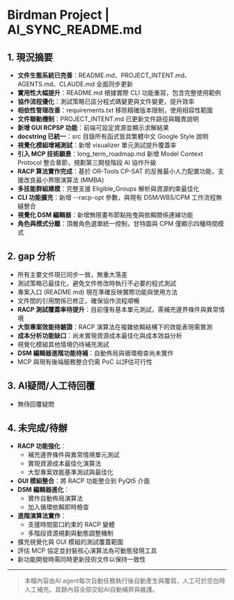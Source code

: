 <!-- 由AI自動產生/維護，記錄現況/gap/未完成任務，交辦/trace必讀。 -->

# Birdman Project | AI_SYNC_README.md

## 1. 現況摘要
- **文件生態系統已完善**：README.md、PROJECT_INTENT.md、AGENTS.md、CLAUDE.md 全面同步更新
- **實用性大幅提升**：README.md 根據實際 CLI 功能重寫，包含完整使用範例
- **協作流程優化**：測試策略已區分程式碼變更與文件變更，提升效率
- **相依性管理改善**：requirements.txt 移除精確版本限制，使用相容性範圍
- **文件聯動機制**：PROJECT_INTENT.md 已更新文件路徑與職責說明
- **新增 GUI RCPSP 功能**：前端可設定資源並顯示求解結果
- **docstring 已統一**：src 目錄所有函式皆具繁體中文 Google Style 說明
- **視覺化模組增補測試**：新增 visualizer 單元測試提升覆蓋率
- **引入 MCP 技術願景**：long_term_roadmap.md 新增 Model Context Protocol 整合章節，規劃第三開發階段 AI 協作升級
- **RACP 算法實作完成**：基於 OR-Tools CP-SAT 的反推最小人力配置功能，支援改良最小界限演算法 (MMBA)
- **多技能群組建模**：完整支援 Eligible_Groups 解析與資源約束最佳化
- **CLI 功能擴充**：新增 --racp-opt 參數，與現有 DSM/WBS/CPM 工作流程無縫整合
- **視覺化 DSM 編輯器**：新增無限畫布節點拖曳與依賴關係連線功能
- **角色與模式分離**：頂層角色選單統一控制，甘特圖與 CPM 僅顯示四種時間模式

## 2. gap 分析
- 所有主要文件現已同步一致，無重大落差
- 測試策略已最佳化，避免文件修改時執行不必要的程式測試
- 專案入口 (README.md) 現在準確反映實際功能與使用方法
- 文件間的引用關係已修正，確保協作流程順暢
- **RACP 測試覆蓋率待提升**：目前僅有基本單元測試，需補充邊界條件與異常情境
- **大型專案效能待驗證**：RACP 演算法在複雜依賴結構下的效能表現需實測
- **成本分析功能缺口**：尚未實現資源成本最佳化與成本效益分析
- 視覺化模組其他情境仍待補充測試
- **DSM 編輯器進階功能待補**：自動佈局與循環檢查尚未實作
- MCP 與現有後端服務整合仍需 PoC 以評估可行性

## 3. AI疑問/人工待回覆
- 無待回覆疑問

## 4. 未完成/待辦
- **RACP 功能強化**：
  - 補充邊界條件與異常情境單元測試
  - 實現資源成本最佳化演算法
  - 大型專案效能基準測試與最佳化
- **GUI 模組整合**：將 RACP 功能整合到 PyQt5 介面
- **DSM 編輯器進化**：
  - 實作自動佈局演算法
  - 加入循環依賴即時檢查
- **進階演算法實作**：
  - 支援時間窗口約束的 RACP 變體
  - 多階段資源規劃與動態調整機制
- 擴充視覺化與 GUI 模組的測試覆蓋範圍
- 評估 MCP 協定並封裝核心演算法為可動態發現工具
- 新功能開發時需同時更新技術文件以保持一致性

---
> 本檔內容由AI agent每次自動任務執行後自動產生與覆寫，人工可於空白時人工補充。其餘內容全部交給AI自動補齊與維護。

